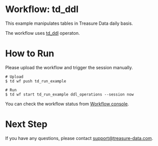 # Workflow: td_ddl

This example manipulates tables in Treasure Data daily basis.

The workflow uses [td_ddl](https://docs.digdag.io/operators/td_ddl.html) operaton.

# How to Run

Please upload the workflow and trigger the session manually.

    # Upload
    $ td wf push td_run_example
    
    # Run
    $ td wf start td_run_example ddl_operations --session now

You can check the workflow status from [Workflow console](https://workflows.treasuredata.com/).

# Next Step

If you have any questions, please contact support@treasure-data.com.
